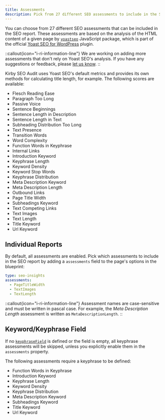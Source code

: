 ```yaml
---
title: Assessments
description: Pick from 27 different SEO assessments to include in the SEO report.
---
```


You can choose from 27 different SEO assessments that can be included in the SEO report. These assessments are based on the analysis of the HTML content of a given page by [`yoastseo`](https://www.npmjs.com/package/yoastseo) JavaScript package, which is part of the official [Yoast SEO for WordPress](https://yoast.com/wordpress/plugins/seo/) plugin.

::callout{icon="i-ri-information-line"}
We are working on adding more assessments that don't rely on Yoast SEO's analysis. If you have any suggestions or feedback, please [let us know](/contact).
::

Kirby SEO Audit uses Yoast SEO's default metrics and provides its own methods for calculating title length, for example. The following scores are available:

- Flesch Reading Ease
- Paragraph Too Long
- Passive Voice
- Sentence Beginnings
- Sentence Length in Description
- Sentence Length in Text
- Subheading Distribution Too Long
- Text Presence
- Transition Words
- Word Complexity
- Function Words in Keyphrase
- Internal Links
- Introduction Keyword
- Keyphrase Length
- Keyword Density
- Keyword Stop Words
- Keyphrase Distribution
- Meta Description Keyword
- Meta Description Length
- Outbound Links
- Page Title Width
- Subheadings Keyword
- Text Competing Links
- Text Images
- Text Length
- Title Keyword
- Url Keyword

## Individual Reports

By default, all assessments are enabled. Pick which assessments to include in the SEO report by adding a `assessments` field to the page's options in the blueprint:

```yaml [sections/seo-insights.yml]
type: seo-insights
assessments:
  - PageTitleWidth
  - TextImages
  - TextLength
```

::callout{icon="i-ri-information-line"}
Assessment names are case-sensitive and must be written in pascal case. For example, the _Meta Description Length_ assessment is written as `MetaDescriptionLength`.
::

## Keyword/Keyphrase Field

If no [`keyphraseField`](/docs/get-started/configuration#keyphrasefield) is defined or the field is empty, all keyphrase assessments will be skipped, unless you explicitly enable them in the `assessments` property.

The following assessments require a keyphrase to be defined:

- Function Words in Keyphrase
- Introduction Keyword
- Keyphrase Length
- Keyword Density
- Keyphrase Distribution
- Meta Description Keyword
- Subheadings Keyword
- Title Keyword
- Url Keyword
